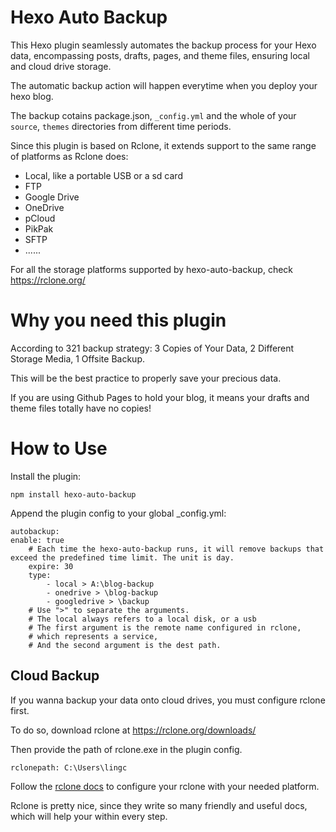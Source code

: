 # Hexo Auto Backup

This Hexo plugin seamlessly automates the backup process for your Hexo data, encompassing posts, drafts, pages, and theme files, ensuring local and cloud drive storage.

The automatic backup action will happen everytime when you deploy your hexo blog.

The backup cotains package.json, `_config.yml` and the whole of your `source`, `themes` directories from different time periods.

Since this plugin is based on Rclone, it extends support to the same range of platforms as Rclone does:

- Local, like a portable USB or a sd card
- FTP
- Google Drive
- OneDrive
- pCloud
- PikPak
- SFTP
- ......

For all the storage platforms supported by hexo-auto-backup, check https://rclone.org/

# Why you need this plugin

According to 321 backup strategy: 3 Copies of Your Data, 2 Different Storage Media, 1 Offsite Backup.

This will be the best practice to properly save your precious data.

If you are using Github Pages to hold your blog, it means your drafts and theme files totally have no copies!

# How to Use

Install the plugin:

`npm install hexo-auto-backup`

Append the plugin config to your global _config.yml: 

```
autobackup:
enable: true
    # Each time the hexo-auto-backup runs, it will remove backups that exceed the predefined time limit. The unit is day.
    expire: 30
    type:
        - local > A:\blog-backup
        - onedrive > \blog-backup
        - googledrive > \backup
    # Use ">" to separate the arguments.
    # The local always refers to a local disk, or a usb
    # The first argument is the remote name configured in rclone,
    # which represents a service,
    # And the second argument is the dest path.
```

## Cloud Backup

If you wanna backup your data onto cloud drives, you must configure rclone first.

To do so, download rclone at https://rclone.org/downloads/

Then provide the path of rclone.exe in the plugin config.

```
rclonepath: C:\Users\lingc
```

Follow the [rclone docs](https://rclone.org/docs/) to configure your rclone with your needed platform.

Rclone is pretty nice, since they write so many friendly and useful docs, which will help your within every step.

